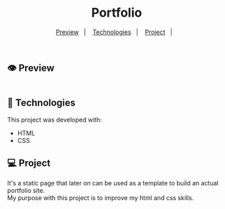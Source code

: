 <h1 align="center">Portfolio</h1>

<p align="center">
    <a href="#-preview">Preview</a>&nbsp;&nbsp;&nbsp;|&nbsp;&nbsp;&nbsp;
    <a href="#-technologies">Technologies</a>&nbsp;&nbsp;&nbsp;|&nbsp;&nbsp;&nbsp;
    <a href="#-project">Project</a>&nbsp;&nbsp;&nbsp;|&nbsp;&nbsp;&nbsp;
    
</p>

<br>

## 👁️ Preview

<img >

## 🚀 Technologies

This project was developed with:

- HTML
- CSS

## 💻 Project

It's a static page that later on can be used as a template to build an actual portfolio site. <br> My purpose with this project is to improve my html and css skills.
